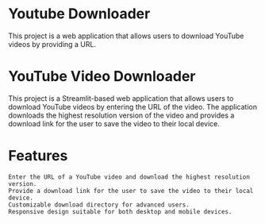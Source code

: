 # Youtube Downloader
This project is a web application that allows users to download YouTube videos by providing a URL. 

# YouTube Video Downloader
This project is a Streamlit-based web application that allows users to download YouTube videos by entering the URL of the video. The application downloads the highest resolution version of the video and provides a download link for the user to save the video to their local device.

# Features

    Enter the URL of a YouTube video and download the highest resolution version.
    Provide a download link for the user to save the video to their local device.
    Customizable download directory for advanced users.
    Responsive design suitable for both desktop and mobile devices.